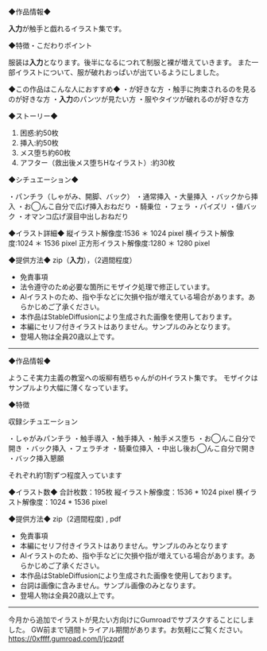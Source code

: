 ◆作品情報◆

**入力**が触手と戯れるイラスト集です。

◆特徴・こだわりポイント

服装は**入力**となります。後半になるにつれて制服と裸が増えていきます。
また一部イラストについて、服が破れおっぱいが出ているようにしました。

◆この作品はこんな人におすすめ◆
・が好きな方
・触手に拘束されるのを見るのが好きな方
・**入力**のパンツが見たい方
・服やタイツが破れるのが好きな方

◆ストーリー◆
1. 困惑:約50枚
2. 挿入:約50枚
3. メス堕ち約60枚
4. アフター（救出後メス堕ちHなイラスト）:約30枚

◆シチュエーション◆

・パンチラ（しゃがみ、開脚、バック）
・通常挿入
・大量挿入
・バックから挿入
・お◯んこ自分で広げ挿入おねだり
・騎乗位
・フェラ
・パイズリ
・値バック
・オマンコ広げ涙目中出しおねだり

◆イラスト詳細◆
縦イラスト解像度:1536 ＊ 1024 pixel
横イラスト解像度:1024 ＊ 1536 pixel
正方形イラスト解像度:1280 ＊ 1280 pixel

◆提供方法◆
zip（**入力**），（2週間程度）

- 免責事項
 - 法令遵守のため必要な箇所にモザイク処理で修正しています。
 - AIイラストのため、指や手などに欠損や指が増えている場合があります。あらかじめご了承ください。
 - 本作品はStableDiffusionにより生成された画像を使用しております。
- 本編にセリフ付きイラストはありません。サンプルのみとなります。
 - 登場人物は全員20歳以上です。

---

◆作品情報◆

ようこそ実力主義の教室への坂柳有栖ちゃんがのHイラスト集です。
モザイクはサンプルより大幅に薄くなっています。

◆特徴

収録シチュエーション

・しゃがみパンチラ
・触手導入
・触手挿入
・触手メス堕ち
・お◯んこ自分で開き
・バック挿入
・フェラチオ
・騎乗位挿入
・中出し後お◯んこ自分で開き
・バック挿入懇願

それぞれ約1割ずつ程度入っています


◆イラスト数◆
合計枚数：195枚
縦イラスト解像度：1536 * 1024 pixel
横イラスト解像度：1024 * 1536 pixel

◆提供方法◆
zip（2週間程度) , pdf 

- 免責事項
 - 本編にセリフ付きイラストはありません。サンプルのみとなります
 - AIイラストのため、指や手などに欠損や指が増えている場合があります。あらかじめご了承ください。
 - 本作品はStableDiffusionにより生成された画像を使用しております。
 - 台詞は画像に含みません。サンプル画像のみとなります。
 - 登場人物は全員20歳以上です。


---


今月から追加でイラストが見たい方向けにGumroadでサブスクすることにしました。
GW前まで1週間トライアル期間があります。お気軽にご覧ください。
https://0xffff.gumroad.com/l/jczqdf

